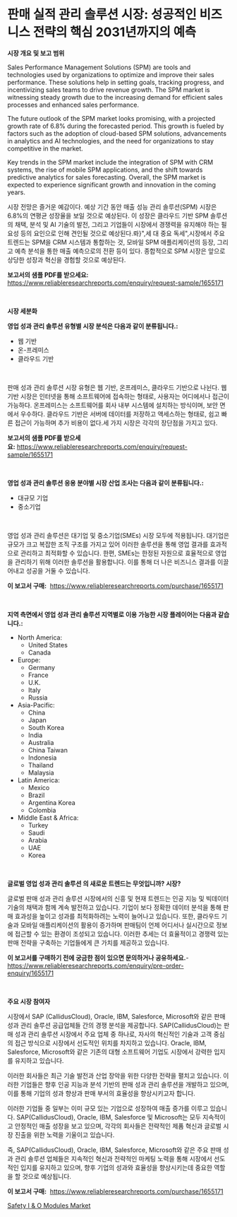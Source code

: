 <p><h1>판매 실적 관리 솔루션 시장: 성공적인 비즈니스 전략의 핵심 2031년까지의 예측</h1></p><p><strong>시장 개요 및 보고 범위</strong></p>
<p><p>Sales Performance Management Solutions (SPM) are tools and technologies used by organizations to optimize and improve their sales performance. These solutions help in setting goals, tracking progress, and incentivizing sales teams to drive revenue growth. The SPM market is witnessing steady growth due to the increasing demand for efficient sales processes and enhanced sales performance.</p><p>The future outlook of the SPM market looks promising, with a projected growth rate of 6.8% during the forecasted period. This growth is fueled by factors such as the adoption of cloud-based SPM solutions, advancements in analytics and AI technologies, and the need for organizations to stay competitive in the market.</p><p>Key trends in the SPM market include the integration of SPM with CRM systems, the rise of mobile SPM applications, and the shift towards predictive analytics for sales forecasting. Overall, the SPM market is expected to experience significant growth and innovation in the coming years.</p><p>시장 전망은 즐거운 예감이다. 예상 기간 동안 매출 성능 관리 솔루션(SPM) 시장은 6.8%의 연평균 성장율을 보일 것으로 예상된다. 이 성장은 클라우드 기반 SPM 솔루션의 채택, 분석 및 AI 기술의 발전, 그리고 기업들이 시장에서 경쟁력을 유지해야 하는 필요성 등의 요인으로 인해 견인될 것으로 예상된다.롸}",세 대 중요 독세",시장에서 주요 트렌드는 SPM을 CRM 시스템과 통합하는 것, 모바일 SPM 애플리케이션의 등장, 그리고 예측 분석을 통한 매출 예측으로의 전환 등이 있다. 종합적으로 SPM 시장은 앞으로 상당한 성장과 혁신을 경험할 것으로 예상된다.</p></p>
<p><strong>보고서의 샘플 PDF를 받으세요:</strong> <a href="https://www.reliableresearchreports.com/enquiry/request-sample/1655171">https://www.reliableresearchreports.com/enquiry/request-sample/1655171</a></p>
<p>&nbsp;</p>
<p><strong>시장 세분화</strong></p>
<p><strong>영업 성과 관리 솔루션 유형별 시장 분석은 다음과 같이 분류됩니다.:</strong></p>
<p><ul><li>웹 기반</li><li>온-프레미스</li><li>클라우드 기반</li></ul></p>
<p>&nbsp;</p>
<p><p>판매 성과 관리 솔루션 시장 유형은 웹 기반, 온프레미스, 클라우드 기반으로 나뉜다. 웹 기반 시장은 인터넷을 통해 소프트웨어에 접속하는 형태로, 사용자는 어디에서나 접근이 가능하다. 온프레미스는 소프트웨어를 회사 내부 시스템에 설치하는 방식이며, 보안 면에서 우수하다. 클라우드 기반은 서버에 데이터를 저장하고 액세스하는 형태로, 쉽고 빠른 접근이 가능하며 추가 비용이 없다.세 가지 시장은 각각의 장단점을 가지고 있다.</p></p>
<p><strong>보고서의 샘플 PDF를 받으세요:</strong>&nbsp;<a href="https://www.reliableresearchreports.com/enquiry/request-sample/1655171">https://www.reliableresearchreports.com/enquiry/request-sample/1655171</a></p>
<p>&nbsp;</p>
<p><strong> 영업 성과 관리 솔루션 응용 분야별 시장 산업 조사는 다음과 같이 분류됩니다.:</strong></p>
<p><ul><li>대규모 기업</li><li>중소기업</li></ul></p>
<p>&nbsp;</p>
<p><p>영업 성과 관리 솔루션은 대기업 및 중소기업(SMEs) 시장 모두에 적용됩니다. 대기업은 규모가 크고 복잡한 조직 구조를 가지고 있어 이러한 솔루션을 통해 영업 결과를 효과적으로 관리하고 최적화할 수 있습니다. 한편, SMEs는 한정된 자원으로 효율적으로 영업을 관리하기 위해 이러한 솔루션을 활용합니다. 이를 통해 더 나은 비즈니스 결과를 이끌어내고 성공을 거둘 수 있습니다.</p></p>
<p><strong>이 보고서 구매:</strong>&nbsp; <a href="https://www.reliableresearchreports.com/purchase/1655171">https://www.reliableresearchreports.com/purchase/1655171</a></p>
<p>&nbsp;</p>
<p><strong>지역 측면에서 영업 성과 관리 솔루션 지역별로 이용 가능한 시장 플레이어는 다음과 같습니다.:</strong></p>
<p><ul>
    <li>
        North America:
        <ul>
            <li>United States</li>
            <li>Canada</li>
        </ul>
    </li>
    <li>
        Europe:
        <ul>
            <li>Germany</li>
            <li>France</li>
            <li>U.K.</li>
            <li>Italy</li>
            <li>Russia</li>
        </ul>
    </li>
    <li>
        Asia-Pacific:
        <ul>
            <li>China</li>
            <li>Japan</li>
            <li>South Korea</li>
            <li>India</li>
            <li>Australia</li>
            <li>China Taiwan</li>
            <li>Indonesia</li>
            <li>Thailand</li>
            <li>Malaysia</li>
        </ul>
    </li>
    <li>
        Latin America:
        <ul>
            <li>Mexico</li>
            <li>Brazil</li>
            <li>Argentina Korea</li>
            <li>Colombia</li>
        </ul>
    </li>
    <li>
        Middle East & Africa:
        <ul>
            <li>Turkey</li>
            <li>Saudi</li>
            <li>Arabia</li>
            <li>UAE</li>
            <li>Korea</li>
        </ul>
    </li>
    </ul></p>
<p>&nbsp;</p>
<p><strong>글로벌 영업 성과 관리 솔루션 의 새로운 트렌드는 무엇입니까? 시장?</strong></p>
<p><p>글로벌 판매 성과 관리 솔루션 시장에서의 신흥 및 현재 트렌드는 인공 지능 및 빅데이터 기술의 채택과 함께 계속 발전하고 있습니다. 기업이 보다 정확한 데이터 분석을 통해 판매 효과성을 높이고 성과를 최적화하려는 노력이 늘어나고 있습니다. 또한, 클라우드 기술과 모바일 애플리케이션의 활용이 증가하며 판매팀이 언제 어디서나 실시간으로 정보에 접근할 수 있는 환경이 조성되고 있습니다. 이러한 추세는 더 효율적이고 경쟁력 있는 판매 전략을 구축하는 기업들에게 큰 가치를 제공하고 있습니다.</p></p>
<p><strong>이 보고서를 구매하기 전에 궁금한 점이 있으면 문의하거나 공유하세요.</strong>- <a href="https://www.reliableresearchreports.com/enquiry/pre-order-enquiry/1655171">https://www.reliableresearchreports.com/enquiry/pre-order-enquiry/1655171</a></p>
<p>&nbsp;</p>
<p><strong>주요 시장 참여자</strong></p>
<p><p>시장에서 SAP (CallidusCloud), Oracle, IBM, Salesforce, Microsoft와 같은 판매 성과 관리 솔루션 공급업체들 간의 경쟁 분석을 제공합니다. SAP(CallidusCloud)는 판매 성과 관리 솔루션 시장에서 주요 업체 중 하나로, 자사의 혁신적인 기술과 고객 중심의 접근 방식으로 시장에서 선도적인 위치를 차지하고 있습니다. Oracle, IBM, Salesforce, Microsoft와 같은 기존의 대형 소프트웨어 기업도 시장에서 강력한 입지를 유지하고 있습니다.</p><p>이러한 회사들은 최근 기술 발전과 산업 장악을 위한 다양한 전략을 펼치고 있습니다. 이러한 기업들은 향후 인공 지능과 분석 기반의 판매 성과 관리 솔루션을 개발하고 있으며, 이를 통해 기업의 성과 향상과 판매 부서의 효율성을 향상시키고자 합니다.</p><p>이러한 기업들 중 일부는 이미 규모 있는 기업으로 성장하여 매출 증가를 이루고 있습니다. SAP(CallidusCloud), Oracle, IBM, Salesforce 및 Microsoft는 모두 지속적이고 안정적인 매출 성장을 보고 있으며, 각각의 회사들은 전략적인 제품 혁신과 글로벌 시장 진출을 위한 노력을 기울이고 있습니다.</p><p>즉, SAP(CallidusCloud), Oracle, IBM, Salesforce, Microsoft와 같은 주요 판매 성과 관리 솔루션 업체들은 지속적인 혁신과 전략적인 마케팅 노력을 통해 시장에서 선도적인 입지를 유지하고 있으며, 향후 기업의 성과와 효율성을 향상시키는데 중요한 역할을 할 것으로 예상됩니다.</p></p>
<p><strong>이 보고서 구매:</strong>&nbsp;&nbsp;<a href="https://www.reliableresearchreports.com/purchase/1655171">https://www.reliableresearchreports.com/purchase/1655171</a></p>
<p><p><a href="https://github.com/CliffMedina6/Market-Research-Report-List-4/blob/main/safety-i-o-modules-market.md">Safety I & O Modules Market</a></p></p>
